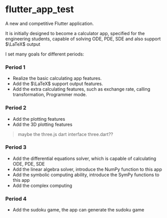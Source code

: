 # flutter_app_test

A new and competitive Flutter application.

It is initially designed to become a calculator app, specified for the engineering students, capable of solving ODE, PDE, SDE and also support $\LaTeX$ output

I set many goals for different periods:

### Period 1
* Realize the basic calculating app features.
* Add the $\LaTeX$ support output features.
* Add the extra calculating features, such as exchange rate, calling transformation, Programmer mode.
### Period 2
* Add the plotting features
* Add the 3D plotting features
> maybe the three.js dart interface three.dart??

### Period 3
* Add the differential equations solver, which is capable of calculating ODE, PDE, SDE
* Add the linear algebra solver, introduce the NumPy function to this app
* Add the symbolic computing ability, introduce the SymPy functions to this app
* Add the complex computing
### Period 4
* Add the sudoku game, the app can generate the sudoku game


